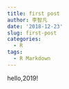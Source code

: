 ```yaml
---
title: first post
author: 李智凡
date: '2018-12-23'
slug: first-post
categories:
  - R
tags:
  - R Markdown
---
```


hello,2019!